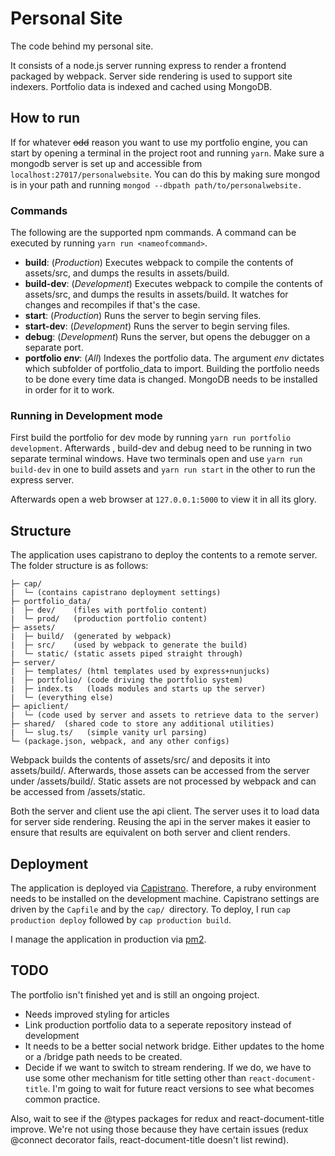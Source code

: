 # Personal Site
The code behind my personal site.

It consists of a node.js server running express to render a frontend packaged by webpack. Server side rendering is used to support site indexers. Portfolio data is indexed and cached using MongoDB.

## How to run
If for whatever ~~odd~~ reason you want to use my portfolio engine, you can start by opening a terminal in the project root and running `yarn`. Make sure a mongodb server is set up and accessible from `localhost:27017/personalwebsite`. You can do this by making sure mongod is in your path and running `mongod --dbpath path/to/personalwebsite.`

### Commands
The following are the supported npm commands. A command can be executed by running `yarn run <nameofcommand>`. 
- **build**: (*Production*) Executes webpack to compile the contents of assets/src, and dumps the results in assets/build.  
- **build-dev**: (*Development*) Executes webpack to compile the contents of assets/src, and dumps the results in assets/build. It watches for changes and recompiles if that's the case.
- **start**: (*Production*) Runs the server to begin serving files.
- **start-dev**: (*Development*) Runs the server to begin serving files.
- **debug**: (*Development*) Runs the server, but opens the debugger on a separate port.
- **portfolio *env***: (*All*) Indexes the portfolio data. The argument *env* dictates which subfolder of portfolio_data to import. Building the portfolio needs to be done every time data is changed. MongoDB needs to be installed in order for it to work.

### Running in Development mode
First build the portfolio for dev mode by running `yarn run portfolio development`. Afterwards , build-dev and debug need to be running in two separate terminal windows. Have two terminals open and use `yarn run build-dev` in one to build assets and `yarn run start` in the other to run the express server.

Afterwards open a web browser at `127.0.0.1:5000` to view it in all its glory.

## Structure

The application uses capistrano to deploy the contents to a remote server. The folder structure is as follows:
```
├─ cap/ 
|  └─ (contains capistrano deployment settings)
├─ portfolio_data/
|  ├─ dev/    (files with portfolio content)
|  └─ prod/   (production portfolio content)
├─ assets/
|  ├─ build/  (generated by webpack)
|  ├─ src/    (used by webpack to generate the build)
|  └─ static/ (static assets piped straight through)
├─ server/
|  ├─ templates/ (html templates used by express+nunjucks)
|  ├─ portfolio/ (code driving the portfolio system)
|  ├─ index.ts   (loads modules and starts up the server)
|  └─ (everything else)
├─ apiclient/
|  └─ (code used by server and assets to retrieve data to the server)
├─ shared/  (shared code to store any additional utilities)
|  └─ slug.ts/   (simple vanity url parsing)
└─ (package.json, webpack, and any other configs) 
```
Webpack builds the contents of assets/src/ and deposits it into assets/build/. Afterwards, those assets can be accessed from the server under /assets/build/. Static assets are not processed by webpack and can be accessed from /assets/static.

Both the server and client use the api client. The server uses it to load data for server side rendering. Reusing the api in the server makes it easier to ensure that results are equivalent on both server and client renders. 

## Deployment
The application is deployed via [Capistrano](http://capistranorb.com/documentation/getting-started/installation/). Therefore, a ruby environment needs to be installed on the development machine. Capistrano settings are driven by the `Capfile` and by the `cap/ `directory. To deploy, I run `cap production deploy` followed by `cap production build`.

I manage the application in production via [pm2](http://pm2.keymetrics.io/).

## TODO

The portfolio isn't finished yet and is still an ongoing project.

- Needs improved styling for articles
- Link production portfolio data to a seperate repository instead of development
- It needs to be a better social network bridge. Either updates to the home or a /bridge path needs to be created.
- Decide if we want to switch to stream rendering. If we do, we have to use some other mechanism for title setting other than `react-document-title`. I'm going to wait for future react versions to see what becomes common practice.

Also, wait to see if the @types packages for redux and react-document-title improve. We're not using those because they have certain issues (redux @connect decorator fails, react-document-title doesn't list rewind).